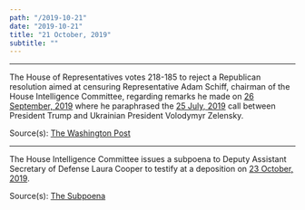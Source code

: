 ```yaml
---
path: "/2019-10-21"
date: "2019-10-21"
title: "21 October, 2019"
subtitle: ""
---
```


<tweet id="1186258762920792065"></tweet>

---

The House of Representatives votes 218-185 to reject a Republican resolution aimed at censuring Representative Adam Schiff, chairman of the House Intelligence Committee, regarding remarks he made on [26 September, 2019](#2019-09-26) where he paraphrased the [25 July, 2019](#2019-07-25) call between President Trump and Ukrainian President Volodymyr Zelensky.

<span class="sources">

Source(s): [The Washington Post](https://www.washingtonpost.com/politics/trump-impeachment-inquiry-live-updates/2019/10/21/c6630a30-f3e9-11e9-8cf0-4cc99f74d127_story.html)

</span>

---

The House Intelligence Committee issues a subpoena to Deputy Assistant Secretary of Defense Laura Cooper to testify at a deposition on [23 October, 2019](#2019-10-23).

<span class="sources">

Source(s): [The Subpoena](https://int.nyt.com/data/documenthelper/1915-20191023-subpoena-laura-cooper/c527b06c2155f68aba22/optimized/full.pdf)

</span>